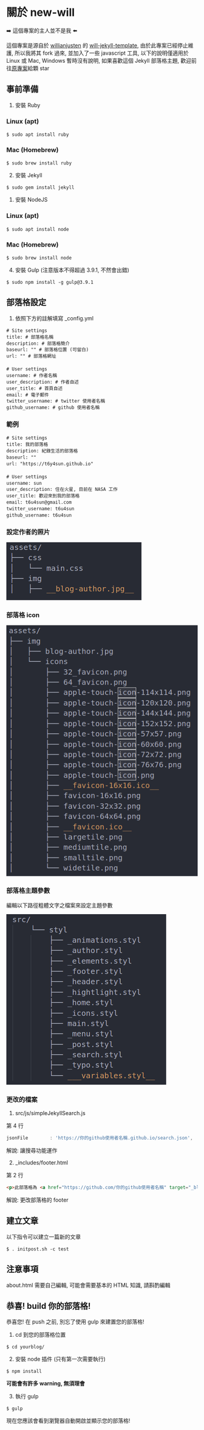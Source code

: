 # 關於 new-will

:arrow_right: 這個專案的主人並不是我 :arrow_left:

這個專案是源自於 [willianjusten](https://github.com/willianjusten) 的 [will-jekyll-template](https://github.com/willianjusten/will-jekyll-template), 由於此專案已經停止維護, 所以我將其 fork 過來, 並加入了一些 javascript 工具, 以下的說明僅適用於 Linux 或 Mac, Windows 暫時沒有說明, 如果喜歡這個 Jekyll 部落格主題, 歡迎前往[原專案](https://github.com/willianjusten/will-jekyll-template)給顆 star

## 事前準備

1. 安裝 Ruby

### Linux (apt)

```console
$ sudo apt install ruby
```

### Mac (Homebrew)

```console
$ sudo brew install ruby
```

2. 安裝 Jekyll

```console
$ sudo gem install jekyll
```

1. 安裝 NodeJS

### Linux (apt)

```console
$ sudo apt install node
```

### Mac (Homebrew)

```console
$ sudo brew install node
```

4. 安裝 Gulp (注意版本不得超過 3.9.1, 不然會出錯)

```console
$ sudo npm install -g gulp@3.9.1
```

## 部落格設定

1. 依照下方的註解填寫 _config.yml

```xml
# Site settings
title: # 部落格名稱
description: # 部落格簡介
baseurl: "" # 部落格位置 (可留白)
url: "" # 部落格網址

# User settings
username: # 作者名稱
user_description: # 作者自述
user_title: # 首頁自述
email: # 電子郵件
twitter_username: # twitter 使用者名稱
github_username: # github 使用者名稱
```

### 範例

```xml
# Site settings
title: 我的部落格
description: 紀錄生活的部落格
baseurl: ""
url: "https://t6y4sun.github.io"

# User settings
username: sun
user_description: 住在火星, 目前在 NASA 工作
user_title: 歡迎來到我的部落格
email: t6u4sun@gmail.com
twitter_username: t6u4sun
github_username: t6u4sun
```

### 設定作者的照片

![userpic](readmepic/userpic.png)

### 部落格 icon

![tree_ico](/readmepic/tree_ico.png)


### 部落格主題參數

編輯以下路徑粗體文字之檔案來設定主題參數

![blogvar](readmepic/blogvar.png)

### 更改的檔案

1. src/js/simpleJekyllSearch.js

第 4 行
```js
jsonFile        : 'https://你的github使用者名稱.github.io/search.json',
```

解說: 讓搜尋功能運作

2. _includes/footer.html

第 2 行
```html
<p>此部落格為 <a href="https://github.com/你的github使用者名稱" target="_blank">你的github使用者名稱</a> 擁有</p>
```

解說: 更改部落格的 footer

## 建立文章

以下指令可以建立一篇新的文章

```console
$ . initpost.sh -c test
```

## 注意事項

about.html 需要自己編輯, 可能會需要基本的 HTML 知識, 請斟酌編輯

## 恭喜! build 你的部落格!

恭喜您! 在 push 之前, 別忘了使用 gulp 來建置您的部落格!

1. cd 到您的部落格位置

```console
$ cd yourblog/
```

2. 安裝 node 插件 (只有第一次需要執行)

```console
$ npm install
```

__可能會有許多 warning, 無須理會__

3. 執行 gulp

```console
$ gulp
```

現在您應該會看到瀏覽器自動開啟並顯示您的部落格!
